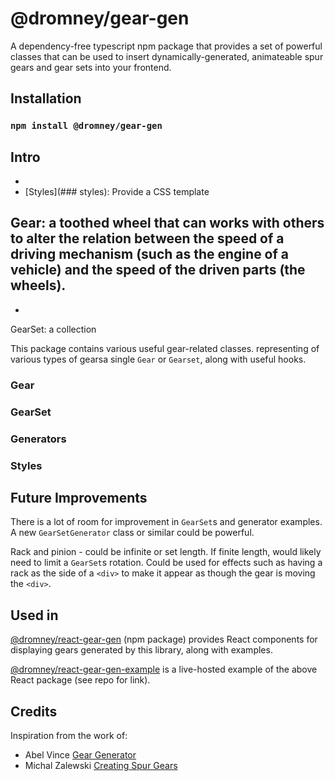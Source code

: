 # @dromney/gear-gen
A dependency-free typescript npm package that provides a set of powerful classes that can be used to insert dynamically-generated, animateable spur gears and gear sets into your frontend.

## Installation
### `npm install @dromney/gear-gen`

## Intro
- 
- [Styles](### styles): Provide a CSS template 


Gear: a toothed wheel that can  works with others to alter the relation between the speed of a driving mechanism (such as the engine of a vehicle) and the speed of the driven parts (the wheels).
- 
- 
GearSet: a collection 

This package contains various useful gear-related classes. representing of various types of gearsa single `Gear` or `Gearset`, along with useful hooks.


### Gear


### GearSet


### Generators


### Styles

## Future Improvements
There is a lot of room for improvement in `GearSet`s and generator examples. A new `GearSetGenerator` class or similar could be powerful.

Rack and pinion - could be infinite or set length. If finite length, would likely need to limit a `GearSet`s rotation. Could be used for effects such as having a rack as the side of a `<div>` to make it appear as though the gear is moving the `<div>`.

## Used in
[@dromney/react-gear-gen](github.com/romneyda/react-gear-gen) (npm package) provides React components for displaying gears generated by this library, along with examples.

[@dromney/react-gear-gen-example](github.com/romneyda/react-gear-gen-example) is a live-hosted example of the above React package (see repo for link).

## Credits
Inspiration from the work of:
- Abel Vince [Gear Generator](https://geargenerator.com/#200,200,100,6,1,3,0,4,1,8,2,4,27,-90,0,0,0,0,0,0,16,4,4,27,-60,0,0,0,0,1,1,12,1,12,20,-60,0,0,0,0,2,0,60,5,12,20,0,1,0,0,0,0,0,3,-515)
- Michal Zalewski [Creating Spur Gears](https://lcamtuf.coredump.cx/gcnc/ch6/#6.2)